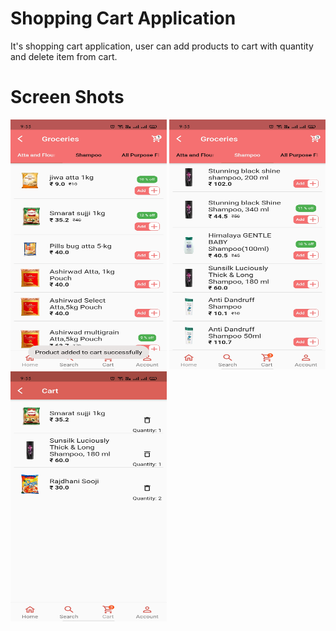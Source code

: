# Shopping Cart Application

It's shopping cart application, user can add products to cart with quantity and delete item from cart.

# Screen Shots

<img src="https://github.com/Abhishek-165/ShoppingCart_Flutter/blob/master/image/1.jpg" height="400" width="250">   <img src="https://github.com/Abhishek-165/ShoppingCart_Flutter/blob/master/image/2.jpg" height="400" width="250">    <img src="https://github.com/Abhishek-165/ShoppingCart_Flutter/blob/master/image/3.jpg" height="400" width="250">
